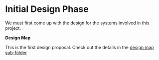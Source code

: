 # Initial Design Phase
We must first come up with the design for the systems involved in this project.

**Design Map**

This is the first design proposal. Check out the details in the [design map sub-folder](/open-cognition/0-design-map/)

